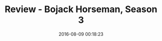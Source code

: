 ---
layout: post
title: Review - Bojack Horseman, Season 3
date: 2016-08-09 00:18:23
categories: animation
short_description: The third season of the animated series surrounding the relationships of a washed-up, ex-sitcom star Bojack Horseman concluded with a heart-wrenching end.
external_url: //www.animationforadults.com/2016/08/bojack-horseman-season-3.html
---